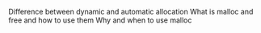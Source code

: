 Difference between dynamic and automatic allocation What is malloc and free and how to use them Why and when to use malloc

